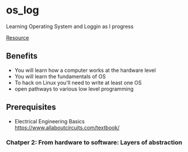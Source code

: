 # os_log

Learning Operating System and Loggin as I progress

[Resource](https://github.com/tuhdo/os01/blob/master/Operating_Systems_From_0_to_1.pdf)

## Benefits

-   You will learn how a computer works at the hardware level
-   You will learn the fundamentals of OS
-   To hack on Linux you'll need to write at least one OS
-   open pathways to various low level programming

## Prerequisites

-   Electrical Engineering Basics https://www.allaboutcircuits.com/textbook/

### Chatper 2: From hardware to software: Layers of abstraction

